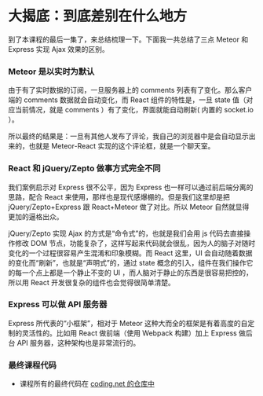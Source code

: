# 大揭底：到底差别在什么地方

<!-- 七龙珠式的标题 -->

到了本课程的最后一集了，来总结梳理一下。下面我一共总结了三点 Meteor 和 Express 实现 Ajax 效果的区别。

### Meteor 是以实时为默认

由于有了实时数据的订阅，一旦服务器上的 comments 列表有了变化。那么客户端的 comments 数据就会自动变化，而 React 组件的特性是，一旦 state 值（对应当前情况，就是 comments ）有了变化，界面就能自动刷新( 内置的 socket.io ）。

所以最终的结果是：一旦有其他人发布了评论，我自己的浏览器中是会自动显示出来的，也就是 Meteor-React 实现的这个评论框，就是一个聊天室。


### React 和 jQuery/Zepto 做事方式完全不同

我们案例启示对 Express 很不公平，因为 Express 也一样可以通过前后端分离的思路，配合 React 来使用，那样也是现代感爆棚的。但是我们这里却是把 jQuery/Zepto+Express 跟 React+Meteor 做了对比。所以 Meteor 自然就显得更加的逼格出众。

jQuery/Zepto 实现 Ajax 的方式是“命令式”的，也就是我们会用 js 代码去直接操作修改 DOM 节点，功能复杂了，这样写起来代码就会很乱，因为人的脑子对随时变化的一个过程很容易产生混淆和印象模糊。而 React 这里，UI 会自动随着数据的变化而“刷新”，也就是“声明式”的，通过 state 概念的引入，组件在我们操作它的每一个点上都是一个静止不变的 UI ，而人脑对于静止的东西是很容易把控的，所以用 React 开发很复杂的组件也会觉得很简单清楚。

### Express 可以做 API 服务器

Express 所代表的“小框架”，相对于 Meteor 这种大而全的框架是有着高度的自定制的灵活性的。比如用 React 做前端（使用 Webpack 构建）加上 Express 做后台 API 服务器，这种架构也是非常流行的。

### 最终课程代码

- 课程所有的最终代码在 [coding.net 的仓库中](https://coding.net/u/happypeter/p/meteor-express-ajax-demo/git)
